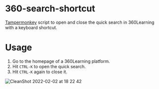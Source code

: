 # 360-search-shortcut
[Tampermonkey](https://www.tampermonkey.net/) script to open and close the quick search in 360Learning with a keyboard shortcut.

# Usage
1. Go to the homepage of a 360Learning platform.
2. Hit `CTRL-K` to open the quick search.
3. Hit `CTRL-K` again to close it.

![CleanShot 2022-02-02 at 18 22 42](https://user-images.githubusercontent.com/7119880/152204873-4d0b5545-2da3-4bd5-ac44-2c3c57924c8a.gif)
